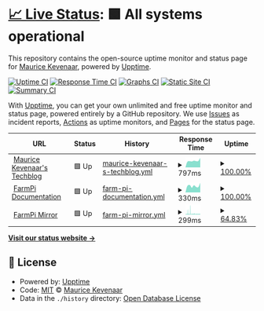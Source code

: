 # [📈 Live Status](https://status.kevenaar.name): <!--live status--> **🟩 All systems operational**

This repository contains the open-source uptime monitor and status page for [Maurice Kevenaar](https://kevenaar.name), powered by [Upptime](https://github.com/upptime/upptime).

[![Uptime CI](https://github.com/mkevenaar/status.kevenaar.name/workflows/Uptime%20CI/badge.svg)](https://github.com/mkevenaar/status.kevenaar.name/actions?query=workflow%3A%22Uptime+CI%22)
[![Response Time CI](https://github.com/mkevenaar/status.kevenaar.name/workflows/Response%20Time%20CI/badge.svg)](https://github.com/mkevenaar/status.kevenaar.name/actions?query=workflow%3A%22Response+Time+CI%22)
[![Graphs CI](https://github.com/mkevenaar/status.kevenaar.name/workflows/Graphs%20CI/badge.svg)](https://github.com/mkevenaar/status.kevenaar.name/actions?query=workflow%3A%22Graphs+CI%22)
[![Static Site CI](https://github.com/mkevenaar/status.kevenaar.name/workflows/Static%20Site%20CI/badge.svg)](https://github.com/mkevenaar/status.kevenaar.name/actions?query=workflow%3A%22Static+Site+CI%22)
[![Summary CI](https://github.com/mkevenaar/status.kevenaar.name/workflows/Summary%20CI/badge.svg)](https://github.com/mkevenaar/status.kevenaar.name/actions?query=workflow%3A%22Summary+CI%22)

With [Upptime](https://upptime.js.org), you can get your own unlimited and free uptime monitor and status page, powered entirely by a GitHub repository. We use [Issues](https://github.com/mkevenaar/status.kevenaar.name/issues) as incident reports, [Actions](https://github.com/mkevenaar/status.kevenaar.name/actions) as uptime monitors, and [Pages](https://status.kevenaar.name) for the status page.

<!--start: status pages-->
<!-- This summary is generated by Upptime (https://github.com/upptime/upptime) -->
<!-- Do not edit this manually, your changes will be overwritten -->
<!-- prettier-ignore -->
| URL | Status | History | Response Time | Uptime |
| --- | ------ | ------- | ------------- | ------ |
| <img alt="" src="https://icons.duckduckgo.com/ip3/kevenaar.name.ico" height="13"> [Maurice Kevenaar's Techblog](https://kevenaar.name) | 🟩 Up | [maurice-kevenaar-s-techblog.yml](https://github.com/mkevenaar/status.kevenaar.name/commits/HEAD/history/maurice-kevenaar-s-techblog.yml) | <details><summary><img alt="Response time graph" src="./graphs/maurice-kevenaar-s-techblog/response-time-week.png" height="20"> 797ms</summary><br><a href="https://status.kevenaar.name/history/maurice-kevenaar-s-techblog"><img alt="Response time 1151" src="https://img.shields.io/endpoint?url=https%3A%2F%2Fraw.githubusercontent.com%2Fmkevenaar%2Fstatus.kevenaar.name%2FHEAD%2Fapi%2Fmaurice-kevenaar-s-techblog%2Fresponse-time.json"></a><br><a href="https://status.kevenaar.name/history/maurice-kevenaar-s-techblog"><img alt="24-hour response time 1134" src="https://img.shields.io/endpoint?url=https%3A%2F%2Fraw.githubusercontent.com%2Fmkevenaar%2Fstatus.kevenaar.name%2FHEAD%2Fapi%2Fmaurice-kevenaar-s-techblog%2Fresponse-time-day.json"></a><br><a href="https://status.kevenaar.name/history/maurice-kevenaar-s-techblog"><img alt="7-day response time 797" src="https://img.shields.io/endpoint?url=https%3A%2F%2Fraw.githubusercontent.com%2Fmkevenaar%2Fstatus.kevenaar.name%2FHEAD%2Fapi%2Fmaurice-kevenaar-s-techblog%2Fresponse-time-week.json"></a><br><a href="https://status.kevenaar.name/history/maurice-kevenaar-s-techblog"><img alt="30-day response time 954" src="https://img.shields.io/endpoint?url=https%3A%2F%2Fraw.githubusercontent.com%2Fmkevenaar%2Fstatus.kevenaar.name%2FHEAD%2Fapi%2Fmaurice-kevenaar-s-techblog%2Fresponse-time-month.json"></a><br><a href="https://status.kevenaar.name/history/maurice-kevenaar-s-techblog"><img alt="1-year response time 1180" src="https://img.shields.io/endpoint?url=https%3A%2F%2Fraw.githubusercontent.com%2Fmkevenaar%2Fstatus.kevenaar.name%2FHEAD%2Fapi%2Fmaurice-kevenaar-s-techblog%2Fresponse-time-year.json"></a></details> | <details><summary><a href="https://status.kevenaar.name/history/maurice-kevenaar-s-techblog">100.00%</a></summary><a href="https://status.kevenaar.name/history/maurice-kevenaar-s-techblog"><img alt="All-time uptime 99.97%" src="https://img.shields.io/endpoint?url=https%3A%2F%2Fraw.githubusercontent.com%2Fmkevenaar%2Fstatus.kevenaar.name%2FHEAD%2Fapi%2Fmaurice-kevenaar-s-techblog%2Fuptime.json"></a><br><a href="https://status.kevenaar.name/history/maurice-kevenaar-s-techblog"><img alt="24-hour uptime 100.00%" src="https://img.shields.io/endpoint?url=https%3A%2F%2Fraw.githubusercontent.com%2Fmkevenaar%2Fstatus.kevenaar.name%2FHEAD%2Fapi%2Fmaurice-kevenaar-s-techblog%2Fuptime-day.json"></a><br><a href="https://status.kevenaar.name/history/maurice-kevenaar-s-techblog"><img alt="7-day uptime 100.00%" src="https://img.shields.io/endpoint?url=https%3A%2F%2Fraw.githubusercontent.com%2Fmkevenaar%2Fstatus.kevenaar.name%2FHEAD%2Fapi%2Fmaurice-kevenaar-s-techblog%2Fuptime-week.json"></a><br><a href="https://status.kevenaar.name/history/maurice-kevenaar-s-techblog"><img alt="30-day uptime 100.00%" src="https://img.shields.io/endpoint?url=https%3A%2F%2Fraw.githubusercontent.com%2Fmkevenaar%2Fstatus.kevenaar.name%2FHEAD%2Fapi%2Fmaurice-kevenaar-s-techblog%2Fuptime-month.json"></a><br><a href="https://status.kevenaar.name/history/maurice-kevenaar-s-techblog"><img alt="1-year uptime 99.95%" src="https://img.shields.io/endpoint?url=https%3A%2F%2Fraw.githubusercontent.com%2Fmkevenaar%2Fstatus.kevenaar.name%2FHEAD%2Fapi%2Fmaurice-kevenaar-s-techblog%2Fuptime-year.json"></a></details>
| <img alt="" src="https://icons.duckduckgo.com/ip3/farmpi.kevenaar.name.ico" height="13"> [FarmPi Documentation](https://farmpi.kevenaar.name) | 🟩 Up | [farm-pi-documentation.yml](https://github.com/mkevenaar/status.kevenaar.name/commits/HEAD/history/farm-pi-documentation.yml) | <details><summary><img alt="Response time graph" src="./graphs/farm-pi-documentation/response-time-week.png" height="20"> 330ms</summary><br><a href="https://status.kevenaar.name/history/farm-pi-documentation"><img alt="Response time 384" src="https://img.shields.io/endpoint?url=https%3A%2F%2Fraw.githubusercontent.com%2Fmkevenaar%2Fstatus.kevenaar.name%2FHEAD%2Fapi%2Ffarm-pi-documentation%2Fresponse-time.json"></a><br><a href="https://status.kevenaar.name/history/farm-pi-documentation"><img alt="24-hour response time 478" src="https://img.shields.io/endpoint?url=https%3A%2F%2Fraw.githubusercontent.com%2Fmkevenaar%2Fstatus.kevenaar.name%2FHEAD%2Fapi%2Ffarm-pi-documentation%2Fresponse-time-day.json"></a><br><a href="https://status.kevenaar.name/history/farm-pi-documentation"><img alt="7-day response time 330" src="https://img.shields.io/endpoint?url=https%3A%2F%2Fraw.githubusercontent.com%2Fmkevenaar%2Fstatus.kevenaar.name%2FHEAD%2Fapi%2Ffarm-pi-documentation%2Fresponse-time-week.json"></a><br><a href="https://status.kevenaar.name/history/farm-pi-documentation"><img alt="30-day response time 362" src="https://img.shields.io/endpoint?url=https%3A%2F%2Fraw.githubusercontent.com%2Fmkevenaar%2Fstatus.kevenaar.name%2FHEAD%2Fapi%2Ffarm-pi-documentation%2Fresponse-time-month.json"></a><br><a href="https://status.kevenaar.name/history/farm-pi-documentation"><img alt="1-year response time 381" src="https://img.shields.io/endpoint?url=https%3A%2F%2Fraw.githubusercontent.com%2Fmkevenaar%2Fstatus.kevenaar.name%2FHEAD%2Fapi%2Ffarm-pi-documentation%2Fresponse-time-year.json"></a></details> | <details><summary><a href="https://status.kevenaar.name/history/farm-pi-documentation">100.00%</a></summary><a href="https://status.kevenaar.name/history/farm-pi-documentation"><img alt="All-time uptime 100.00%" src="https://img.shields.io/endpoint?url=https%3A%2F%2Fraw.githubusercontent.com%2Fmkevenaar%2Fstatus.kevenaar.name%2FHEAD%2Fapi%2Ffarm-pi-documentation%2Fuptime.json"></a><br><a href="https://status.kevenaar.name/history/farm-pi-documentation"><img alt="24-hour uptime 100.00%" src="https://img.shields.io/endpoint?url=https%3A%2F%2Fraw.githubusercontent.com%2Fmkevenaar%2Fstatus.kevenaar.name%2FHEAD%2Fapi%2Ffarm-pi-documentation%2Fuptime-day.json"></a><br><a href="https://status.kevenaar.name/history/farm-pi-documentation"><img alt="7-day uptime 100.00%" src="https://img.shields.io/endpoint?url=https%3A%2F%2Fraw.githubusercontent.com%2Fmkevenaar%2Fstatus.kevenaar.name%2FHEAD%2Fapi%2Ffarm-pi-documentation%2Fuptime-week.json"></a><br><a href="https://status.kevenaar.name/history/farm-pi-documentation"><img alt="30-day uptime 100.00%" src="https://img.shields.io/endpoint?url=https%3A%2F%2Fraw.githubusercontent.com%2Fmkevenaar%2Fstatus.kevenaar.name%2FHEAD%2Fapi%2Ffarm-pi-documentation%2Fuptime-month.json"></a><br><a href="https://status.kevenaar.name/history/farm-pi-documentation"><img alt="1-year uptime 100.00%" src="https://img.shields.io/endpoint?url=https%3A%2F%2Fraw.githubusercontent.com%2Fmkevenaar%2Fstatus.kevenaar.name%2FHEAD%2Fapi%2Ffarm-pi-documentation%2Fuptime-year.json"></a></details>
| <img alt="" src="https://icons.duckduckgo.com/ip3/farmpi.octofarm.net.ico" height="13"> [FarmPi Mirror](https://farmpi.octofarm.net/) | 🟩 Up | [farm-pi-mirror.yml](https://github.com/mkevenaar/status.kevenaar.name/commits/HEAD/history/farm-pi-mirror.yml) | <details><summary><img alt="Response time graph" src="./graphs/farm-pi-mirror/response-time-week.png" height="20"> 299ms</summary><br><a href="https://status.kevenaar.name/history/farm-pi-mirror"><img alt="Response time 647" src="https://img.shields.io/endpoint?url=https%3A%2F%2Fraw.githubusercontent.com%2Fmkevenaar%2Fstatus.kevenaar.name%2FHEAD%2Fapi%2Ffarm-pi-mirror%2Fresponse-time.json"></a><br><a href="https://status.kevenaar.name/history/farm-pi-mirror"><img alt="24-hour response time 226" src="https://img.shields.io/endpoint?url=https%3A%2F%2Fraw.githubusercontent.com%2Fmkevenaar%2Fstatus.kevenaar.name%2FHEAD%2Fapi%2Ffarm-pi-mirror%2Fresponse-time-day.json"></a><br><a href="https://status.kevenaar.name/history/farm-pi-mirror"><img alt="7-day response time 299" src="https://img.shields.io/endpoint?url=https%3A%2F%2Fraw.githubusercontent.com%2Fmkevenaar%2Fstatus.kevenaar.name%2FHEAD%2Fapi%2Ffarm-pi-mirror%2Fresponse-time-week.json"></a><br><a href="https://status.kevenaar.name/history/farm-pi-mirror"><img alt="30-day response time 321" src="https://img.shields.io/endpoint?url=https%3A%2F%2Fraw.githubusercontent.com%2Fmkevenaar%2Fstatus.kevenaar.name%2FHEAD%2Fapi%2Ffarm-pi-mirror%2Fresponse-time-month.json"></a><br><a href="https://status.kevenaar.name/history/farm-pi-mirror"><img alt="1-year response time 465" src="https://img.shields.io/endpoint?url=https%3A%2F%2Fraw.githubusercontent.com%2Fmkevenaar%2Fstatus.kevenaar.name%2FHEAD%2Fapi%2Ffarm-pi-mirror%2Fresponse-time-year.json"></a></details> | <details><summary><a href="https://status.kevenaar.name/history/farm-pi-mirror">64.83%</a></summary><a href="https://status.kevenaar.name/history/farm-pi-mirror"><img alt="All-time uptime 99.74%" src="https://img.shields.io/endpoint?url=https%3A%2F%2Fraw.githubusercontent.com%2Fmkevenaar%2Fstatus.kevenaar.name%2FHEAD%2Fapi%2Ffarm-pi-mirror%2Fuptime.json"></a><br><a href="https://status.kevenaar.name/history/farm-pi-mirror"><img alt="24-hour uptime 40.80%" src="https://img.shields.io/endpoint?url=https%3A%2F%2Fraw.githubusercontent.com%2Fmkevenaar%2Fstatus.kevenaar.name%2FHEAD%2Fapi%2Ffarm-pi-mirror%2Fuptime-day.json"></a><br><a href="https://status.kevenaar.name/history/farm-pi-mirror"><img alt="7-day uptime 64.83%" src="https://img.shields.io/endpoint?url=https%3A%2F%2Fraw.githubusercontent.com%2Fmkevenaar%2Fstatus.kevenaar.name%2FHEAD%2Fapi%2Ffarm-pi-mirror%2Fuptime-week.json"></a><br><a href="https://status.kevenaar.name/history/farm-pi-mirror"><img alt="30-day uptime 91.91%" src="https://img.shields.io/endpoint?url=https%3A%2F%2Fraw.githubusercontent.com%2Fmkevenaar%2Fstatus.kevenaar.name%2FHEAD%2Fapi%2Ffarm-pi-mirror%2Fuptime-month.json"></a><br><a href="https://status.kevenaar.name/history/farm-pi-mirror"><img alt="1-year uptime 99.33%" src="https://img.shields.io/endpoint?url=https%3A%2F%2Fraw.githubusercontent.com%2Fmkevenaar%2Fstatus.kevenaar.name%2FHEAD%2Fapi%2Ffarm-pi-mirror%2Fuptime-year.json"></a></details>

<!--end: status pages-->

[**Visit our status website →**](https://status.kevenaar.name)

## 📄 License

- Powered by: [Upptime](https://github.com/upptime/upptime)
- Code: [MIT](./LICENSE) © [Maurice Kevenaar](https://kevenaar.name)
- Data in the `./history` directory: [Open Database License](https://opendatacommons.org/licenses/odbl/1-0/)
